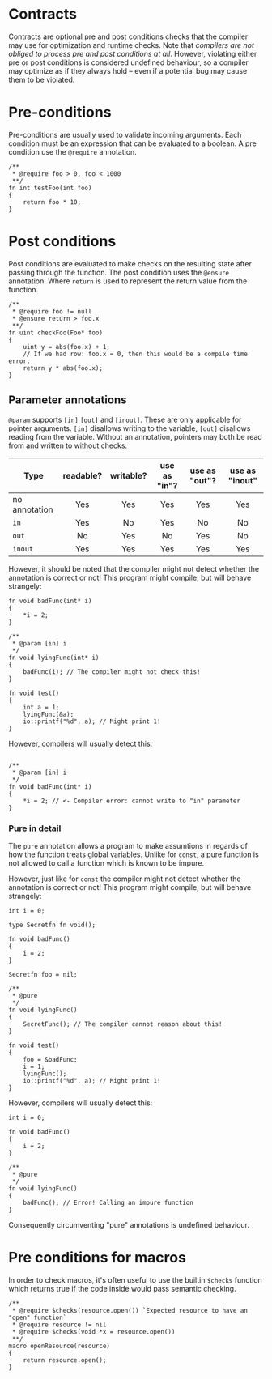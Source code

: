 # Contracts

Contracts are optional pre and post conditions checks that the compiler may use for optimization and runtime checks. Note that _compilers are not obliged to process pre and post conditions at all_. However, violating either pre or post conditions is considered undefined behaviour, so a compiler may optimize as if they always hold – even if a potential bug may cause them to be violated.

# Pre-conditions

Pre-conditions are usually used to validate incoming arguments. Each condition must be an expression that can be evaluated to a boolean. A pre condition use the `@require` annotation.

```
/**
 * @require foo > 0, foo < 1000
 **/
fn int testFoo(int foo)
{
    return foo * 10;
}
```

# Post conditions

Post conditions are evaluated to make checks on the resulting state after passing through the function.
The post condition uses the `@ensure` annotation. Where `return` is used to represent the return value from the function. 


    
```
/**
 * @require foo != null
 * @ensure return > foo.x
 **/
fn uint checkFoo(Foo* foo)
{
    uint y = abs(foo.x) + 1;
    // If we had row: foo.x = 0, then this would be a compile time error.
    return y * abs(foo.x);
}
```

## Parameter annotations

`@param` supports `[in]` `[out]` and `[inout]`. These are only applicable
for pointer arguments. `[in]` disallows writing to the variable,
`[out]` disallows reading from the variable. Without an annotation,
pointers may both be read from and written to without checks. 

| Type          | readable? | writable? | use as "in"? | use as "out"? | use as "inout"
| ------        | :-------: | :-------: | :----------: | :-----------: | :------------: |
| no annotation | Yes       | Yes       | Yes          | Yes           |  Yes          |
| `in`          | Yes       | No        | Yes          | No            |  No           |
| `out`         | No        | Yes       | No           | Yes           |  No           |
| `inout`       | Yes       | Yes       | Yes          | Yes           |  Yes          |


However, it should be noted that the compiler might not detect whether the annotation is correct or not! This program might compile, but will behave strangely:

```
fn void badFunc(int* i)
{
    *i = 2;
}

/**
 * @param [in] i
 */
fn void lyingFunc(int* i)
{
    badFunc(i); // The compiler might not check this!
}

fn void test()
{
    int a = 1;
    lyingFunc(&a);
    io::printf("%d", a); // Might print 1!
}
```

However, compilers will usually detect this:
```

/**
 * @param [in] i
 */
fn void badFunc(int* i)
{
    *i = 2; // <- Compiler error: cannot write to "in" parameter
}
```

### Pure in detail

The `pure` annotation allows a program to make assumtions in regards of how the function treats global variables. Unlike for `const`, a pure function is not allowed to call a function which is known to be impure.

However, just like for `const` the compiler might not detect whether the annotation is correct or not! This program might compile, but will behave strangely:

```
int i = 0;

type Secretfn fn void();

fn void badFunc()
{
    i = 2;
}

Secretfn foo = nil;

/**
 * @pure
 */
fn void lyingFunc()
{
    SecretFunc(); // The compiler cannot reason about this!
}

fn void test()
{
    foo = &badFunc;
    i = 1;
    lyingFunc();
    io::printf("%d", a); // Might print 1!
}
```

However, compilers will usually detect this:

```
int i = 0;

fn void badFunc()
{
    i = 2;
}

/**
 * @pure
 */
fn void lyingFunc()
{
    badFunc(); // Error! Calling an impure function
}
```

Consequently circumventing "pure" annotations is undefined behaviour.


# Pre conditions for macros

In order to check macros, it's often useful to use the builtin `$checks`
function which returns true if the code inside would pass semantic checking.


```
/**
 * @require $checks(resource.open()) `Expected resource to have an "open" function`
 * @require resource != nil
 * @require $checks(void *x = resource.open())
 **/
macro openResource(resource)
{
    return resource.open();
}
```
